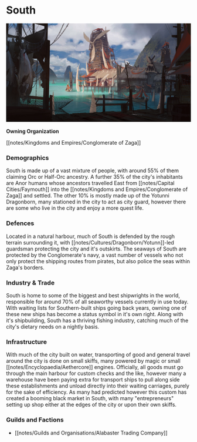 # South

![](notes/assets/south.jpg "South.jpg")


**Owning Organization**

[[notes/Kingdoms and Empires/Conglomerate of Zaga]]

### Demographics

South is made up of a vast mixture of people, with around 55% of them claiming Orc or Half-Orc ancestry. A further 35% of the city's inhabitants are Anor humans whose ancestors travelled East from [[notes/Capital Cities/Faymouth]] into the [[notes/Kingdoms and Empires/Conglomerate of Zaga]] and settled. The other 10% is mostly made up of the Yotunni Dragonborn, many stationed in the city to act as city guard, however there are some who live in the city and enjoy a more quest life.

### Defences

Located in a natural harbour, much of South is defended by the rough terrain surrounding it, with [[notes/Cultures/Dragonborn/Yotunn]]-led guardsman protecting the city and it's outskirts. The seaways of South are protected by the Conglomerate's navy, a vast number of vessels who not only protect the shipping routes from pirates, but also police the seas within Zaga's borders.

### Industry & Trade

South is home to some of the biggest and best shipwrights in the world, responsible for around 70% of all seaworthy vessels currently in use today. With waiting lists for Southern-built ships going back years, owning one of these new ships has become a status symbol in it's own right. Along with it's shipbuilding, South has a thriving fishing industry, catching much of the city's dietary needs on a nightly basis.

### Infrastructure

With much of the city built on water, transporting of good and general travel around the city is done on small skiffs, many powered by magic or small [[notes/Encyclopaedia/Aethercore]] engines. Officially, all goods must go through the main harbour for custom checks and the like, however many a warehouse have been paying extra for transport ships to pull along side these establishments and unload directly into their waiting carriages, purely for the sake of efficiency. As many had predicted however this custom has created a booming black market in South, with many "entrepreneurs" setting up shop either at the edges of the city or upon their own skiffs.

### Guilds and Factions

*   [[notes/Guilds and Organisations/Alabaster Trading Company]]

